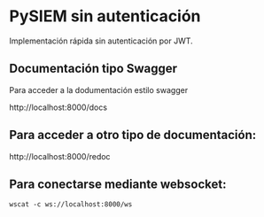 # PySIEM sin autenticación

Implementación rápida sin autenticación por JWT.

## Documentación tipo Swagger

Para acceder a la dodumentación estilo swagger

http://localhost:8000/docs

## Para acceder a otro tipo de documentación:

http://localhost:8000/redoc

## Para conectarse mediante websocket:

```
wscat -c ws://localhost:8000/ws
```
